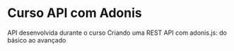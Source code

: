 # Curso API com Adonis
API desenvolvida durante o curso Criando uma REST API com adonis.js: do básico ao avançado
